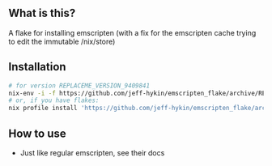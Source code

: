 ## What is this?

A flake for installing emscripten (with a fix for the emscripten cache trying to edit the immutable /nix/store)

## Installation

```sh
# for version REPLACEME_VERSION_9409841
nix-env -i -f https://github.com/jeff-hykin/emscripten_flake/archive/REPLACEME_420492093.tar.gz
# or, if you have flakes:
nix profile install 'https://github.com/jeff-hykin/emscripten_flake/archive/REPLACEME_420492093.tar.gz#emscripten'
```

## How to use

- Just like regular emscripten, see their docs
